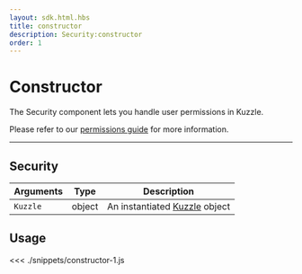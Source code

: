 ```yaml
---
layout: sdk.html.hbs
title: constructor
description: Security:constructor
order: 1
---
```


# Constructor

The Security component lets you handle user permissions in Kuzzle.

Please refer to our [permissions guide](/core/1/guide/essentials/security/#user-permissions) for more information.

---

## Security

| Arguments | Type   | Description                                       |
| --------- | ------ | ------------------------------------------------- |
| `Kuzzle`  | object | An instantiated [Kuzzle](/sdk/js/5/kuzzle) object |

## Usage

<<< ./snippets/constructor-1.js
